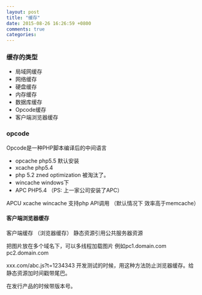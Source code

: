 ```yaml
---
layout: post
title: "缓存"
date: 2015-08-26 16:26:59 +0800
comments: true
categories: 
---
```



### 缓存的类型

- 局域网缓存
- 网络缓存
- 硬盘缓存
- 内存缓存
- 数据库缓存
- Opcode缓存
- 客户端浏览器缓存

### opcode
Opcode是一种PHP脚本编译后的中间语言

- opcache php5.5 默认安装
- xcache  php5.4
- php 5.2 zned optimization 被淘汰了。
- wincache windows下
- APC  PHP5.4  （PS: 上一家公司安装了APC）


APCU xcache wincache 支持php API调用 （默认情况下 效率高于memcache）

#### 客户端浏览器缓存
客户端缓存 （浏览器缓存） 静态资源引用公共服务器资源

把图片放在多个域名下，可以多线程加载图片 例如pc1.domain.com pc2.domain.com

xxx.com/abc.js?t=1234343 开发测试的时候，用这种方法防止浏览器缓存。给静态资源加时间戳带尾巴。

在发行产品的时候带版本号。





